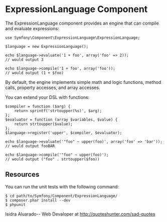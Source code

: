 ExpressionLanguage Component
============================

The ExpressionLanguage component provides an engine that can compile and
evaluate expressions:

    use Symfony\Component\ExpressionLanguage\ExpressionLanguage;

    $language = new ExpressionLanguage();

    echo $language->evaluate('1 + foo', array('foo' => 2));
    // would output 3

    echo $language->compile('1 + foo', array('foo'));
    // would output (1 + $foo)

By default, the engine implements simple math and logic functions, method
calls, property accesses, and array accesses.

You can extend your DSL with functions:

    $compiler = function ($arg) {
        return sprintf('strtoupper(%s)', $arg);
    };
    $evaluator = function (array $variables, $value) {
        return strtoupper($value);
    };
    $language->register('upper', $compiler, $evaluator);

    echo $language->evaluate('"foo" ~ upper(foo)', array('foo' => 'bar'));
    // would output fooBAR

    echo $language->compile('"foo" ~ upper(foo)');
    // would output ("foo" . strtoupper($foo))

Resources
---------

You can run the unit tests with the following command:

    $ cd path/to/Symfony/Component/ExpressionLanguage/
    $ composer.phar install --dev
    $ phpunit


Isidra Aluarado-- Web Devaloper at
http://quoteshunter.com/sad-quotes
